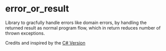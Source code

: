 # error_or_result

Library to gracfully handle errors like domain errors, by handling the returned result as normal program flow, which in return reduces number of thrown exceptions.

Credits and inspired by the [C# Version](https://github.com/amantinband/error-or.git)